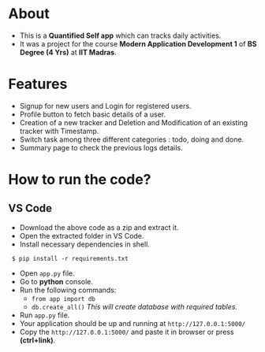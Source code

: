 # About

- This is a **Quantified Self app** which can tracks daily activities.
- It was a project for the course **Modern Application Development 1** of **BS Degree (4 Yrs)** at **IIT Madras**.

# Features

- Signup for new users and Login for registered users.
- Profile button to fetch basic details of a user.
- Creation of a new tracker and Deletion and Modification of an existing tracker with Timestamp.
- Switch task among three different categories : todo, doing and done.
- Summary page to check the previous logs details.

# How to run the code?

## VS Code
- Download the above code as a zip and extract it.
- Open the extracted folder in VS Code.
- Install necessary dependencies in shell.

` $ pip install -r requirements.txt`
- Open `app.py` file.
- Go to **python** console.
- Run the following commands:
  - `from app import db`
  - `db.create_all()`
  *This will create database with required tables.*
- Run `app.py` file.
- Your application should be up and running at `http://127.0.0.1:5000/`
- Copy the `http://127.0.0.1:5000/` and paste it in browser or press **(ctrl+link)**.

